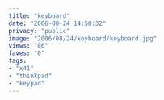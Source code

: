```yaml
---
title: "keyboard"
date: "2006-08-24 14:58:32"
privacy: "public"
image: "2006/08/24/keyboard/keyboard.jpg"
views: "86"
faves: "0"
tags:
- "x41"
- "thinkpad"
- "keypad"
---
```


